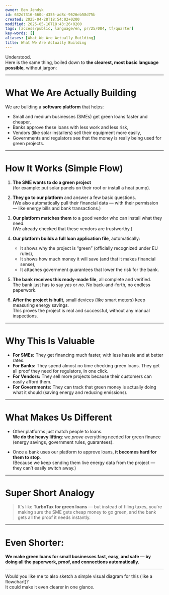 ```yaml
---
owner: Ben Jendyk
id: 632d7316-660c-4355-ad8c-9626eb58d75b
created: 2025-04-28T18:54:02+0200
modified: 2025-05-16T18:43:26+0200
tags: [access/public, language/en, pr/25/084, tf/quarter]
key-words: []
aliases: [What We Are Actually Building]
title: What We Are Actually Building
---
```


Understood.  
Here is the same thing, boiled down to **the clearest, most basic language possible**, without jargon:

---

# What We Are Actually Building

We are building a **software platform** that helps:

- Small and medium businesses (SMEs) get green loans faster and cheaper,  
- Banks approve these loans with less work and less risk,  
- Vendors (like solar installers) sell their equipment more easily,  
- Governments and regulators see that the money is really being used for green projects.

---

# How It Works (Simple Flow)

1. **The SME wants to do a green project**  
   (for example: put solar panels on their roof or install a heat pump).

2. **They go to our platform** and answer a few basic questions.  
   (We also automatically pull their financial data — with their permission — like energy bills and bank transactions.)

3. **Our platform matches them** to a good vendor who can install what they need.  
   (We already checked that these vendors are trustworthy.)

4. **Our platform builds a full loan application file**, automatically:  
   - It shows why the project is “green” (officially recognized under EU rules),  
   - It shows how much money it will save (and that it makes financial sense),  
   - It attaches government guarantees that lower the risk for the bank.

5. **The bank receives this ready-made file**, all complete and verified.  
   The bank just has to say *yes* or *no*. No back-and-forth, no endless paperwork.

6. **After the project is built**, small devices (like smart meters) keep measuring energy savings.  
   This proves the project is real and successful, without any manual inspections.

---

# Why This Is Valuable

- **For SMEs:** They get financing much faster, with less hassle and at better rates.  
- **For Banks:** They spend almost no time checking green loans. They get all proof they need for regulators, in one click.  
- **For Vendors:** They sell more projects because their customers can easily afford them.  
- **For Governments:** They can track that green money is actually doing what it should (saving energy and reducing emissions).

---

# What Makes Us Different

- Other platforms just match people to loans.  
  **We do the heavy lifting**: we *prove* everything needed for green finance (energy savings, government rules, guarantees).

- Once a bank uses our platform to approve loans, **it becomes hard for them to stop**.  
  (Because we keep sending them live energy data from the project — they can’t easily switch away.)

---

# Super Short Analogy

> It's like **TurboTax for green loans** — but instead of filing taxes, you're making sure the SME gets cheap money to go green, and the bank gets all the proof it needs instantly.

---

# Even Shorter:

**We make green loans for small businesses fast, easy, and safe — by doing all the paperwork, proof, and connections automatically.**

---

Would you like me to also sketch a simple visual diagram for this (like a flowchart)?  
It could make it even clearer in one glance.